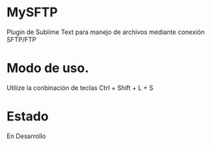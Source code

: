 # MySFTP
Plugin de Sublime Text para manejo de archivos mediante conexión SFTP/FTP

# Modo de uso.

Utilize la conbinación de teclas Ctrl + Shift + L + S

# Estado
En Desarrollo
